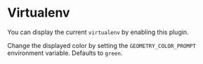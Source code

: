 # Virtualenv

You can display the current `virtualenv` by enabling this plugin.

Change the displayed color by setting the `GEOMETRY_COLOR_PROMPT` environment
variable. Defaults to `green`.
